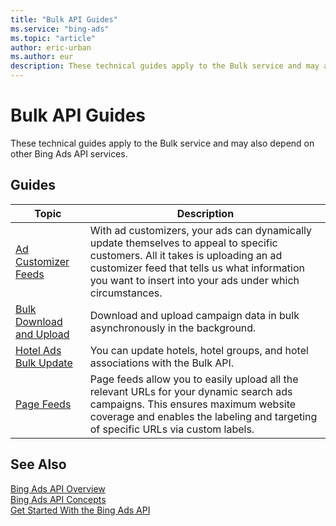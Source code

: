 ```yaml
---
title: "Bulk API Guides"
ms.service: "bing-ads"
ms.topic: "article"
author: eric-urban
ms.author: eur
description: These technical guides apply to the Bulk service and may also depend on other Bing Ads API services.
---
```

# Bulk API Guides

These technical guides apply to the Bulk service and may also depend on other Bing Ads API services.  

## Guides

|Topic|Description|
|---------|---------------|
|[Ad Customizer Feeds](ad-customizer-feeds.md)|With ad customizers, your ads can dynamically update themselves to appeal to specific customers. All it takes is uploading an ad customizer feed that tells us what information you want to insert into your ads under which circumstances.|
|[Bulk Download and Upload](bulk-download-upload.md)|Download and upload campaign data in bulk asynchronously in the background.|
|[Hotel Ads Bulk Update](hotel-ads-bulk.md)|You can update hotels, hotel groups, and hotel associations with the Bulk API.|
|[Page Feeds](page-feeds.md)|Page feeds allow you to easily upload all the relevant URLs for your dynamic search ads campaigns. This ensures maximum website coverage and enables the labeling and targeting of specific URLs via custom labels.|

## See Also

[Bing Ads API Overview](index.md)  
[Bing Ads API Concepts](concepts.md)  
[Get Started With the Bing Ads API](get-started.md)